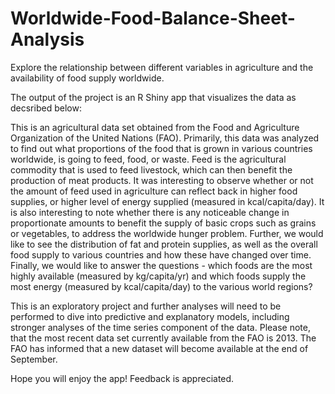 # Worldwide-Food-Balance-Sheet-Analysis
Explore the relationship between different variables in agriculture and the availability of food supply worldwide.

The output of the project is an R Shiny app that visualizes the data as decsribed below:

This is an agricultural data set obtained from the Food and Agriculture Organization of the United Nations (FAO). Primarily, this data was analyzed to find out what proportions of the food that is grown in various countries worldwide, is going to feed, food, or waste. Feed is the agricultural commodity that is used to feed livestock, which can then benefit the production of meat products. It was interesting to observe whether or not the amount of feed used in agriculture can reflect back in higher food supplies, or higher level of energy supplied (measured in kcal/capita/day). It is also interesting to note whether there is any noticeable change in proportionate amounts to benefit the supply of basic crops such as grains or vegetables, to address the worldwide hunger problem. Further, we would like to see the distribution of fat and protein supplies, as well as the overall food supply to various countries and how these have changed over time. Finally, we would like to answer the questions - which foods are the most highly available (measured by kg/capita/yr) and which foods supply the most energy (measured by kcal/capita/day) to the various world regions?

This is an exploratory project and further analyses will need to be performed to dive into predictive and explanatory models, including stronger analyses of the time series component of the data. Please note, that the most recent data set currently available from the FAO is 2013. The FAO has informed that a new dataset will become available at the end of September.

Hope you will enjoy the app! Feedback is appreciated.
